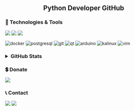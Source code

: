 
<h2 align="center">Python Developer GitHub</h2>

### 🔧 Technologies & Tools

![](https://img.shields.io/badge/OS-Linux-informational?style=flat-square&logo=linux&logoColor=white&color=5194f0&bgcolor=110d17)
![](https://img.shields.io/badge/Editor-PyCharm-informational?style=flat-square&logo=PyCharm&logoColor=white&color=5194f0)
![](https://img.shields.io/badge/Code-Python-informational?style=flat-square&logo=python&logoColor=white&color=5194f0)

<p>
  <img alt="docker" src="https://img.shields.io/badge/Docker-219bea?style=flat-square&logo=docker&logoColor=white" />
  <img alt="postgresql" src="https://img.shields.io/badge/PostgreSQL-33698f?style=flat-square&logo=postgresql&logoColor=white" /> 
  <img alt="git" src="https://img.shields.io/badge/Git-F05032?style=flat-square&logo=git&logoColor=white" />
  <img alt="qt" src="https://img.shields.io/badge/Qt-56ca5b?style=flat-square&logo=qt&logoColor=white" />  
  <img alt="arduino" src="https://img.shields.io/badge/Arduino-30a086?style=flat-square&logo=arduino&logoColor=white" />
  <img alt="kalinux" src="https://img.shields.io/badge/Kali_Linux-1A1A1A?style=flat-square&logo=kali%20linux&logoColor=white" />
  <img alt="vim" src="https://img.shields.io/badge/Vim-white?style=flat-square&logo=vim&logoColor=green" />
</p>

<h3>
<details>
  <summary>GitHub Stats</summary>
  <p></p>
  <p align="left"> <img src="https://komarev.com/ghpvc/?username=thek4n&label=Profile%20views&color=0e75b6&style=flat" alt="thek4n" /> </p>
  <table>
    <tr>
      <td><img width="550px" align="left" src="https://github-readme-stats.vercel.app/api?username=thek4n&hide_border=true&count_private=false&layout=compact&hide_title=true&show_icons=true&theme=dark&icon_color=5194f0&bg_color=0d1117" /></td>
      <td><img width="550px" src="https://github-readme-stats.vercel.app/api/top-langs/?username=thek4n&hide=html&layout=compact&hide_border=true&hide_title=true&theme=dark&icon_color=5194f0&bg_color=0d1117" /></td>
    </tr>
  </table>
  <p align="center"><img width="420" src="https://github-readme-streak-stats.herokuapp.com/?user=TheK4n&theme=dark&hide_border=true&background=080e16"></p>
  
</details>
</h3>



### 💲 Donate

<a href="https://qiwi.com/n/THREA793"><img src="https://img.shields.io/badge/Qiwi-informational?style=flat-square&logo=qiwi&logoColor=&color=grey&bgcolor=110d17" /></a>


<p>
  <h3>📞 Contact</h3>
  <a href="https://t.me/pend0s"><img src="https://img.shields.io/badge/-Telegram-5194f0?style=flat-square&logo=Telegram&color=grey" /></a>
  <a href="mailto:github.kan@gmail.com"><img src="https://img.shields.io/badge/-Gmail-5194f0?style=flat-square&logo=Gmail&color=grey" /></a>
